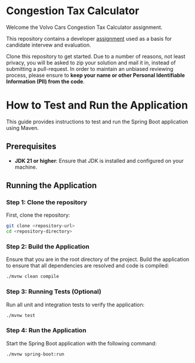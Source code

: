 # Congestion Tax Calculator

Welcome the Volvo Cars Congestion Tax Calculator assignment.

This repository contains a developer [assignment](ASSIGNMENT.md) used as a basis for candidate intervew and evaluation.

Clone this repository to get started. Due to a number of reasons, not least privacy, you will be asked to zip your solution and mail it in, instead of submitting a pull-request. In order to maintain an unbiased reviewing process, please ensure to **keep your name or other Personal Identifiable Information (PII) from the code**.


# How to Test and Run the Application

This guide provides instructions to test and run the Spring Boot application using Maven.

## Prerequisites

- **JDK 21 or higher**: Ensure that JDK is installed and configured on your machine.

## Running the Application

### Step 1: Clone the repository

First, clone the repository:

```bash
git clone <repository-url>
cd <repository-directory>
```

### Step 2: Build the Application

Ensure that you are in the root directory of the project. Build the application to ensure that all dependencies are resolved and code is compiled:

```bash
./mvnw clean compile
```

### Step 3: Running Tests (Optional)

Run all unit and integration tests to verify the application:

```bash
./mvnw test
```

### Step 4: Run the Application

Start the Spring Boot application with the following command:

```bash
./mvnw spring-boot:run
```

